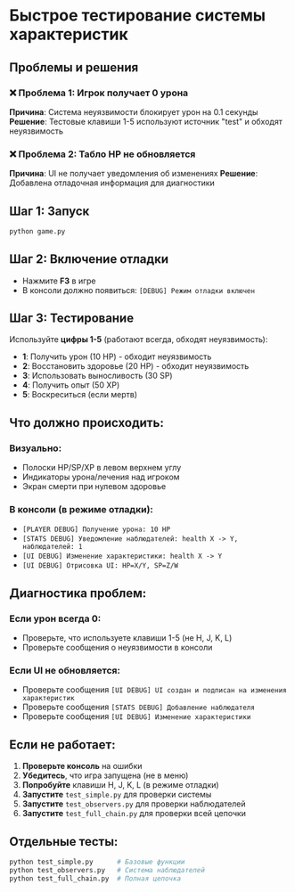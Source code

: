 # Быстрое тестирование системы характеристик

## Проблемы и решения

### ❌ Проблема 1: Игрок получает 0 урона
**Причина**: Система неуязвимости блокирует урон на 0.1 секунды
**Решение**: Тестовые клавиши 1-5 используют источник "test" и обходят неуязвимость

### ❌ Проблема 2: Табло HP не обновляется
**Причина**: UI не получает уведомления об изменениях
**Решение**: Добавлена отладочная информация для диагностики

## Шаг 1: Запуск
```bash
python game.py
```

## Шаг 2: Включение отладки
- Нажмите **F3** в игре
- В консоли должно появиться: `[DEBUG] Режим отладки включен`

## Шаг 3: Тестирование
Используйте **цифры 1-5** (работают всегда, обходят неуязвимость):

- **1**: Получить урон (10 HP) - обходит неуязвимость
- **2**: Восстановить здоровье (20 HP) - обходит неуязвимость
- **3**: Использовать выносливость (30 SP)
- **4**: Получить опыт (50 XP)
- **5**: Воскреситься (если мертв)

## Что должно происходить:

### Визуально:
- Полоски HP/SP/XP в левом верхнем углу
- Индикаторы урона/лечения над игроком
- Экран смерти при нулевом здоровье

### В консоли (в режиме отладки):
- `[PLAYER DEBUG] Получение урона: 10 HP`
- `[STATS DEBUG] Уведомление наблюдателей: health X -> Y, наблюдателей: 1`
- `[UI DEBUG] Изменение характеристики: health X -> Y`
- `[UI DEBUG] Отрисовка UI: HP=X/Y, SP=Z/W`

## Диагностика проблем:

### Если урон всегда 0:
- Проверьте, что используете клавиши 1-5 (не H, J, K, L)
- Проверьте сообщения о неуязвимости в консоли

### Если UI не обновляется:
- Проверьте сообщения `[UI DEBUG] UI создан и подписан на изменения характеристик`
- Проверьте сообщения `[STATS DEBUG] Добавление наблюдателя`
- Проверьте сообщения `[UI DEBUG] Изменение характеристики`

## Если не работает:

1. **Проверьте консоль** на ошибки
2. **Убедитесь**, что игра запущена (не в меню)
3. **Попробуйте** клавиши H, J, K, L (в режиме отладки)
4. **Запустите** `test_simple.py` для проверки системы
5. **Запустите** `test_observers.py` для проверки наблюдателей
6. **Запустите** `test_full_chain.py` для проверки всей цепочки

## Отдельные тесты:
```bash
python test_simple.py      # Базовые функции
python test_observers.py   # Система наблюдателей
python test_full_chain.py  # Полная цепочка
``` 